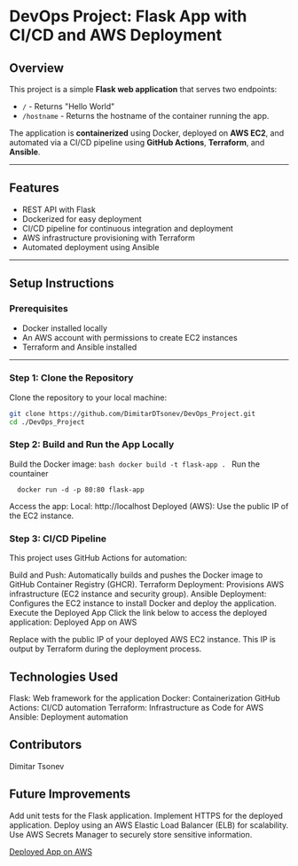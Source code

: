 # DevOps Project: Flask App with CI/CD and AWS Deployment

## Overview
This project is a simple **Flask web application** that serves two endpoints:
- `/` - Returns "Hello World"
- `/hostname` - Returns the hostname of the container running the app.

The application is **containerized** using Docker, deployed on **AWS EC2**, and automated via a CI/CD pipeline using **GitHub Actions**, **Terraform**, and **Ansible**.

---

## Features
- REST API with Flask
- Dockerized for easy deployment
- CI/CD pipeline for continuous integration and deployment
- AWS infrastructure provisioning with Terraform
- Automated deployment using Ansible

---

## Setup Instructions

### Prerequisites
- Docker installed locally
- An AWS account with permissions to create EC2 instances
- Terraform and Ansible installed

---

### Step 1: Clone the Repository

Clone the repository to your local machine:
```bash
git clone https://github.com/DimitarDTsonev/DevOps_Project.git
cd ./DevOps_Project
```

### Step 2: Build and Run the App Locally
  Build the Docker image:
    ```bash
        docker build -t flask-app .
    ```
  Run the countainer
      
      docker run -d -p 80:80 flask-app

Access the app:
Local: http://localhost
Deployed (AWS): Use the public IP of the EC2 instance.

### Step 3: CI/CD Pipeline
This project uses GitHub Actions for automation:

Build and Push: Automatically builds and pushes the Docker image to GitHub Container Registry (GHCR).
Terraform Deployment: Provisions AWS infrastructure (EC2 instance and security group).
Ansible Deployment: Configures the EC2 instance to install Docker and deploy the application.
Execute the Deployed App
Click the link below to access the deployed application: Deployed App on AWS

Replace <YOUR-EC2-PUBLIC-IP> with the public IP of your deployed AWS EC2 instance. This IP is output by Terraform during the deployment process.

## Technologies Used
Flask: Web framework for the application
Docker: Containerization
GitHub Actions: CI/CD automation
Terraform: Infrastructure as Code for AWS
Ansible: Deployment automation

## Contributors
  Dimitar Tsonev

## Future Improvements

Add unit tests for the Flask application.
Implement HTTPS for the deployed application.
Deploy using an AWS Elastic Load Balancer (ELB) for scalability.
Use AWS Secrets Manager to securely store sensitive information.

[Deployed App on AWS](http://13.58.145.213)
